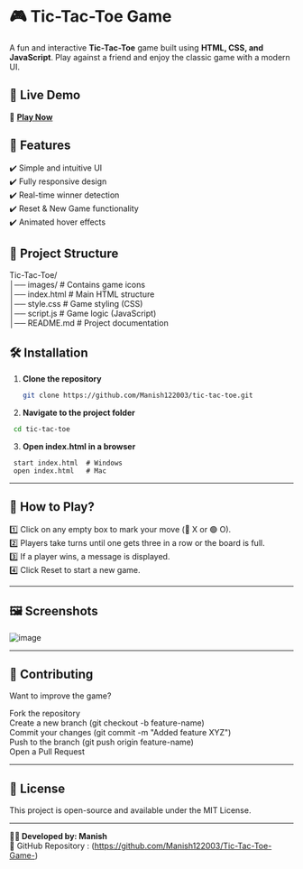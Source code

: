 # 🎮 Tic-Tac-Toe Game

A fun and interactive **Tic-Tac-Toe** game built using **HTML, CSS, and JavaScript**. Play against a friend and enjoy the classic game with a modern UI.

## 🚀 Live Demo
🔗 **[Play Now](https://manish122003.github.io/Tic-Tac-Toe-Game-/)** 

## 📌 Features
✔️ Simple and intuitive UI  
✔️ Fully responsive design  
✔️ Real-time winner detection  
✔️ Reset & New Game functionality  
✔️ Animated hover effects  

## 📂 Project Structure
Tic-Tac-Toe/ <br>
│── images/ # Contains game icons  <br>
│── index.html # Main HTML structure  <br>
│── style.css # Game styling (CSS)  <br>
│── script.js # Game logic (JavaScript)  <br>
│── README.md # Project documentation <br>


## 🛠️ Installation
1. **Clone the repository**  
   ```sh
   git clone https://github.com/Manish122003/tic-tac-toe.git
   ```
2. **Navigate to the project folder**
  ```sh
   cd tic-tac-toe
```
3.  **Open index.html in a browser**
  ```
   start index.html  # Windows
   open index.html   # Mac
```

---

## **📜 How to Play?** <br>
1️⃣ Click on any empty box to mark your move (🔴 X or 🟢 O).<br>
2️⃣ Players take turns until one gets three in a row or the board is full. <br>
3️⃣ If a player wins, a message is displayed. <br>
4️⃣ Click Reset to start a new game. <br>

---

## 🖼️ Screenshots
![image](https://github.com/user-attachments/assets/9c5a24fc-fc56-4a1c-a078-5d1d535848ce)

---

## 🤝 Contributing
Want to improve the game? <br>

Fork the repository <br>
Create a new branch (git checkout -b feature-name) <br>
Commit your changes (git commit -m "Added feature XYZ") <br>
Push to the branch (git push origin feature-name) <br>
Open a Pull Request <br>

---

## **📃 License** <br>
This project is open-source and available under the MIT License.

---

**👨‍💻 Developed by: Manish** <br>
🔗 GitHub Repository : (https://github.com/Manish122003/Tic-Tac-Toe-Game-)



